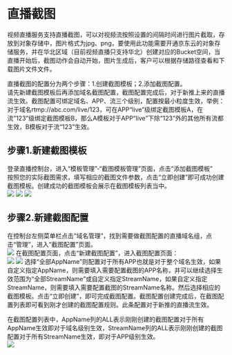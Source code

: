 # 直播截图

视频直播服务支持直播截图，可以对视频流按照设置的间隔时间进行图片截取，存放到对象存储中，图片格式为jpg、png，要使用此功能需要开通京东云的对象存储服务，并在华北区域（目前视频直播只支持华北）创建对应的Bucket空间，当直播开始后，截图动作会自动开始，图片生成后，客户可以根据存储路径查看和下载图片文件文件。  

直播截图的配置分为两个步骤：1.创建截图模板；2.添加截图配置。   
请先新建截图模板后再添加域名截图配置，截图配置完成后，对于新推上来的直播流生效。截图配置可绑定域名、APP、流三个级别，配置按最小粒度生效，举例：对于域名rtmp://abc.com/live/123，可在APP“live”级绑定截图模板A，在流“123”级绑定截图模板B，那么A模板对于APP“live”下除“123”外的其他所有流都生效，B模板对于流“123”生效。

## 步骤1.新建截图模板

登录直播控制台，进入“模板管理”-“截图模板管理”页面，点击“添加截图模板”  
按照您的实际截图需求，填写相应的截图文件参数，点击“立即创建”即可成功创建截图模板。创建成功的截图模板会展示在截图模板列表当中。    
![](https://github.com/jdcloudcom/cn/blob/cn-Live-Video/image/live-video/35%E6%88%AA%E5%9B%BE%E7%AE%A1%E7%90%86.png) 
![](https://github.com/jdcloudcom/cn/blob/cn-Live-Video/image/live-video/36%E5%BD%95%E5%88%B6%E7%AE%A1%E7%90%86.png) 
![](https://github.com/jdcloudcom/cn/blob/cn-Live-Video/image/live-video/37%E6%88%AA%E5%9B%BE%E7%AE%A1%E7%90%86.png) 

## 步骤2.新建截图配置  

在控制台左侧菜单栏点击“域名管理”，找到需要做截图配置的直播域名组，点击“管理”，进入“截图配置”页面。  
![](https://github.com/jdcloudcom/cn/blob/cn-Live-Video/image/live-video/12%E6%96%B0%E5%BB%BA%E8%BD%AC%E7%A0%81%E9%85%8D%E7%BD%AE.png)
在截图配置页面，点击“新建截图配置”，进入截图配置页面：  
![](https://github.com/jdcloudcom/cn/blob/cn-Live-Video/image/live-video/38%E6%88%AA%E5%9B%BE%E7%AE%A1%E7%90%86.png) 
![](https://github.com/jdcloudcom/cn/blob/cn-Live-Video/image/live-video/39%E6%88%AA%E5%9B%BE%E7%AE%A1%E7%90%86.png)
选择“全部AppName”则配置对于所有APP也就是对于整个域名生效，如果自定义指定AppName，则需要填入需要配置截图的APP名称，并可以继续选择生效范围为“全部StreamName”或自定义指定StreamName，如果自定义指定StreamName，则需要填入需要配置截图的StreamName名称。然后选择相应的截图模板。点击“立即创建”，即可完成截图配置。截图配置创建完成后，在截图配置列表即可看到刚才创建的截图配置规则。此条配置对于新推的直播流生效。    

在截图配置列表中，AppName列的ALL表示刚刚创建的截图配置对于所有AppName生效即对于域名级别生效，StreamName列的ALL表示刚刚创建的截图配置对于所有StreamName生效，即对于APP级别生效。  
![](https://github.com/jdcloudcom/cn/blob/cn-Live-Video/image/live-video/40%E6%88%AA%E5%9B%BE%E7%AE%A1%E7%90%86.png)   


